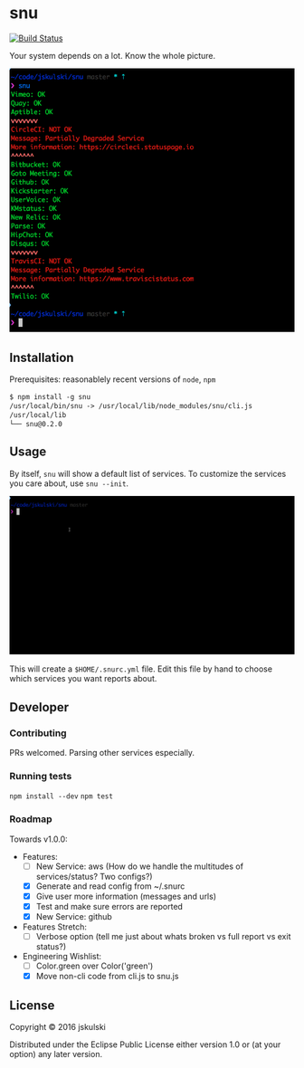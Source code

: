 # snu

[![Build Status](https://travis-ci.org/jskulski/snu.svg?branch=master)](https://travis-ci.org/jskulski/snu)

Your system depends on a lot.
Know the whole picture.

![Screenshot of snu report](/imgs/hero.png)

## Installation

Prerequisites: reasonablely recent versions of `node`, `npm`

```
$ npm install -g snu
/usr/local/bin/snu -> /usr/local/lib/node_modules/snu/cli.js
/usr/local/lib
└── snu@0.2.0
```

## Usage

By itself, `snu` will show a default list of services.
To customize the services you care about, use `snu --init`.

![Screenshot of .snurc.yml creation and editing](/imgs/snuyml.gif)

This will create a `$HOME/.snurc.yml` file.
Edit this file by hand to choose which services you want reports about.

## Developer

### Contributing

PRs welcomed. Parsing other services especially.

### Running tests

`npm install --dev`
`npm test`

### Roadmap

Towards v1.0.0:
- Features:
    - [ ] New Service: aws (How do we handle the multitudes of services/status? Two configs?)
    - [x] Generate and read config from ~/.snurc
    - [x] Give user more information (messages and urls)
    - [x] Test and make sure errors are reported
    - [x] New Service: github

- Features Stretch:
    - [ ] Verbose option (tell me just about whats broken vs full report vs exit status?)

- Engineering Wishlist:
    - [ ] Color.green over Color('green')
    - [x] Move non-cli code from cli.js to snu.js

## License

Copyright © 2016 jskulski

Distributed under the Eclipse Public License either version 1.0 or (at
your option) any later version.
